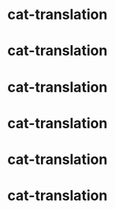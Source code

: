 # cat-translation
# cat-translation
# cat-translation
# cat-translation
# cat-translation
# cat-translation
